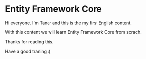 # Entity Framework Core

Hi everyone. I'm Taner and this is the my first English content.

With this content we will learn Entity Framework Core from scrach.

Thanks for reading this.

Have a good traning :)